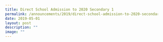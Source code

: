 ```yaml
---
title: Direct School Admission to 2020 Secondary 1
permalink: /announcements/2019/direct-school-admission-to-2020-secondary-1/
date: 2019-05-01
layout: post
description: ""
image: ""
---
```

